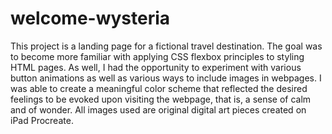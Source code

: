 # welcome-wysteria
This project is a landing page for a fictional travel destination. The goal was to become more familiar with applying CSS flexbox principles to styling HTML pages. As well, I had the opportunity to experiment with various button animations as well as various ways to include images in webpages. I was able to create a meaningful color scheme that reflected the desired feelings to be evoked upon visiting the webpage, that is, a sense of calm and of wonder. All images used are original digital art pieces created on iPad Procreate. 